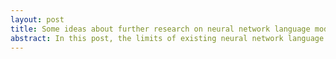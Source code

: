 ```yaml
---
layout: post
title: Some ideas about further research on neural network language models
abstract: In this post, the limits of existing neural network language models are analysed, and some possible directions of further searches on neural network language models are proposed.
---
```

